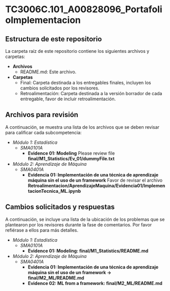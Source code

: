 # TC3006C.101_A00828096_PortafolioImplementacion

## Estructura de este repositorio

La carpeta raíz de este repositorio contiene los siguientes archivos y carpetas:

- **Archivos**
  - README.md: Este archivo.
- **Carpetas**
  - Final: Carpeta destinada a los entregables finales, incluyen los cambios solicitados por los revisores.
  - Retroalimentación: Carpeta destinada a la versión borrador de cada entregable, favor de incluir retroalimentación.

## Archivos para revisión

A continuación, se muestra una lista de los archivos que se deben revisar para calificar cada subcompetencia:

- *Módulo 1: Estadística*
  - *SMA0101A*
    - **Evidence 01: Modeling** Please review file **final/M1_Statistics/Ev_01/dummyFile.txt**
- *Módulo 2: Aprendizaje de Máquina*
  - *SMA0401A*
    - **Evidencia 01: Implementación de una técnica de aprendizaje máquina sin el uso de un framework** Favor de revisar el archivo **Retroalimentacion/AprendizajeMaquina/Evidencia01/ImplementacionTecnica_ML.ipynb**

## Cambios solicitados y respuestas

A continuación, se incluye una lista de la ubicación de los problemas que se plantearon por los revisores durante la fase de comentarios. Por favor refiérase a ellos para más detalles.

- *Módulo 1: Estadística*
  - *SMA0101A*
    - **Evidence 01: Modeling: final/M1_Statistics/README.md**
- *Módulo 2: Aprendizaje de Máquina*
  - *SMA0401A*
    - **Evidencia 01: Implementación de una técnica de aprendizaje máquina sin el uso de un framework -> final/M2_ML/README.md**
    - **Evidence 02: ML from a framework: final/M2_ML/README.md**
